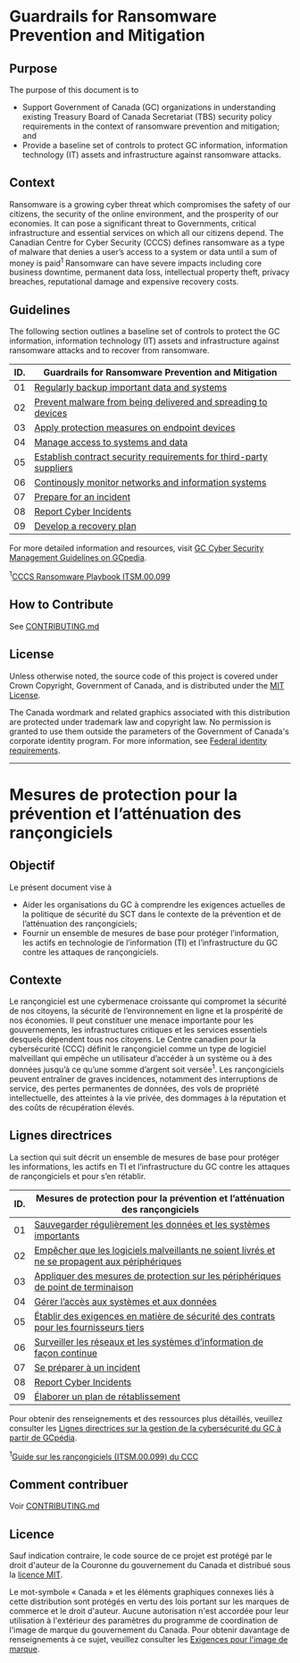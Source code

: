 # Guardrails for Ransomware Prevention and Mitigation

## Purpose

The purpose of this document is to

- Support Government of Canada (GC) organizations in understanding existing Treasury Board of Canada Secretariat (TBS) security policy requirements in the context of ransomware prevention and mitigation; and
- Provide a baseline set of controls to protect GC information, information technology (IT) assets and infrastructure against ransomware attacks.

## Context

Ransomware is a growing cyber threat which compromises the safety of our citizens, the security of the online environment, and the
prosperity of our economies. It can pose a significant threat to Governments, critical infrastructure and essential services on which
all our citizens depend. The Canadian Centre for Cyber Security (CCCS) defines ransomware as a type of malware that denies a user’s
access to a system or data until a sum of money is paid<sup>1</sup> Ransomware can have severe impacts including core business downtime,
permanent data loss, intellectual property theft, privacy breaches, reputational damage and expensive recovery costs.

## Guidelines

The following section outlines a baseline set of controls to protect the GC information, information technology (IT) assets and
infrastructure against ransomware attacks and to recover from ransomware.

| ID. | Guardrails for Ransomware Prevention and Mitigation                                                                                               |
| --- | ------------------------------------------------------------------------------------------------------------------------------------------------- |
| 01  | [Regularly backup important data and systems](EN/01_Regularly-Backup-Important-Data-and-Systems.md)                                               |
| 02  | [Prevent malware from being delivered and spreading to devices](EN/02_Prevent-Malware-From-Being-Delivered-and-Spreading-to-Devices.md)           |
| 03  | [Apply protection measures on endpoint devices](EN/03_Apply-Protection-Measures-on-Endpoint-Devices.md)                                           |
| 04  | [Manage access to systems and data](EN/04_Manage-Access-to-Systems-and-Data.md)                                                                   |
| 05  | [Establish contract security requirements for third-party suppliers](EN/05_Establish-Contract-Security-Requirements-for-Third-Party-Suppliers.md) |
| 06  | [Continously monitor networks and information systems](EN/06_Continuously-Monitor-Networks-and-Systems.md)                                        |
| 07  | [Prepare for an incident](EN/07_Prepare-for-an-Incident.md)                                                                                       |
| 08  | [Report Cyber Incidents](EN/08_Report-Cyber-Incidents.md)                                                                                         |
| 09  | [Develop a recovery plan](EN/09_Develop-a-Recovery-Plan.md)                                                                                       |

For more detailed information and resources, visit [GC Cyber Security Management Guidelines on GCpedia](https://www.gcpedia.gc.ca/wiki/GC_Cyber_Security_Management_Recover).

<sup>1</sup>[CCCS Ransomware Playbook ITSM.00.099](https://www.cyber.gc.ca/en/guidance/ransomware-playbook-itsm00099)

## How to Contribute

See [CONTRIBUTING.md](CONTRIBUTING.md)

## License

Unless otherwise noted, the source code of this project is covered under Crown Copyright, Government of Canada, and is distributed under the [MIT License](LICENSE).

The Canada wordmark and related graphics associated with this distribution are protected under trademark law and copyright law. No permission is granted to use them outside the parameters of the Government of Canada's corporate identity program. For more information, see [Federal identity requirements](https://www.canada.ca/en/treasury-board-secretariat/topics/government-communications/federal-identity-requirements.html).

---

# Mesures de protection pour la prévention et l’atténuation des rançongiciels

## Objectif

Le présent document vise à

- Aider les organisations du GC à comprendre les exigences actuelles de la politique de sécurité du SCT dans le contexte de la prévention et de l’atténuation des rançongiciels;
- Fournir un ensemble de mesures de base pour protéger l’information, les actifs en technologie de l’information (TI) et l’infrastructure du GC contre les attaques de rançongiciels.

## Contexte

Le rançongiciel est une cybermenace croissante qui compromet la sécurité de nos citoyens, la sécurité de l’environnement en ligne et la prospérité de nos économies. Il peut constituer une menace importante pour les gouvernements, les infrastructures critiques et les services essentiels desquels dépendent tous nos citoyens. Le Centre canadien pour la cybersécurité (CCC) définit le rançongiciel comme un type de logiciel malveillant qui empêche un utilisateur d’accéder à un système ou à des données jusqu’à ce qu’une somme d’argent soit versée<sup>1</sup>. Les rançongiciels peuvent entraîner de graves incidences, notamment des interruptions de service, des pertes permanentes de données, des vols de propriété intellectuelle, des atteintes à la vie privée, des dommages à la réputation et des coûts de récupération élevés.

## Lignes directrices

La section qui suit décrit un ensemble de mesures de base pour protéger les informations, les actifs en TI et l’infrastructure du GC contre les attaques de rançongiciels et pour s’en rétablir.

| ID. | Mesures de protection pour la prévention et l’atténuation des rançongiciels                                                                                             |
| --- | ----------------------------------------------------------------------------------------------------------------------------------------------------------------------- |
| 01  | [Sauvegarder régulièrement les données et les systèmes importants](FR/01_Sauvegarder-régulièrement-les-données-et-les-systèmes-importants.md)                                                |
| 02  | [Empêcher que les logiciels malveillants ne soient livrés et ne se propagent aux périphériques](FR/02_Empêcher-que-les-logiciels-malveillants-ne-soient-livrés-et-ne-se-propagent-aux-périphériques.md) |
| 03  | [Appliquer des mesures de protection sur les périphériques de point de terminaison](FR/03_Appliquer-des-mesures-de-protection-sur-les-périphériques-de-point-de-terminaison.md)                             |
| 04  | [Gérer l’accès aux systèmes et aux données](FR/04_Gérer-l’accès-aux-systèmes-et-aux-données.md)                                                                                 |
| 05  | [Établir des exigences en matière de sécurité des contrats pour les fournisseurs tiers](FR/05_Établir-des-exigences-en-matière-de-sécurité-des-contrats-pour-les-fournisseurs-tiers.md)    |
| 06  | [Surveiller les réseaux et les systèmes d’information de façon continue](FR/06_Surveiller-les-réseaux-et-les-systèmes-de-façon-continue.md)                                            |
| 07  | [Se préparer à un incident](FR/07_Se-préparer-à-un-incident.md)                                                                                                           |
| 08  | [Report Cyber Incidents](FR/08_Report-Cyber-Incidents.md)                                                                                                               |
| 09  | [Élaborer un plan de rétablissement](FR/09_Élaborer-un-plan-de-rétablissement.md)                                                                                                  |

Pour obtenir des renseignements et des ressources plus détaillés, veuillez consulter les [Lignes directrices sur la gestion de la cybersécurité du GC à partir de GCpédia](https://www.gcpedia.gc.ca/wiki/Orientation_sur_la_cybers%C3%A9curit%C3%A9_du_GC).

<sup>1</sup>[Guide sur les rançongiciels (ITSM.00.099) du CCC](https://www.cyber.gc.ca/fr/orientation/guide-sur-les-rancongiciels-itsm00099)

## Comment contribuer

Voir [CONTRIBUTING.md](CONTRIBUTING.md)

## Licence

Sauf indication contraire, le code source de ce projet est protégé par le droit d'auteur de la Couronne du gouvernement du Canada et distribué sous la [licence MIT](LICENSE).

Le mot-symbole « Canada » et les éléments graphiques connexes liés à cette distribution sont protégés en vertu des lois portant sur les marques de commerce et le droit d'auteur. Aucune autorisation n'est accordée pour leur utilisation à l'extérieur des paramètres du programme de coordination de l'image de marque du gouvernement du Canada. Pour obtenir davantage de renseignements à ce sujet, veuillez consulter les [Exigences pour l'image de marque](https://www.canada.ca/fr/secretariat-conseil-tresor/sujets/communications-gouvernementales/exigences-image-marque.html).
